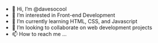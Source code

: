 - 👋 Hi, I’m @davesocool
- 👀 I’m interested in Front-end Development
- 🌱 I’m currently learning HTML, CSS, and Javascript
- 💞️ I’m looking to collaborate on web development projects
- 📫 How to reach me ...

<!---
davesocool/davesocool is a ✨ special ✨ repository because its `README.md` (this file) appears on your GitHub profile.
You can click the Preview link to take a look at your changes.
--->
